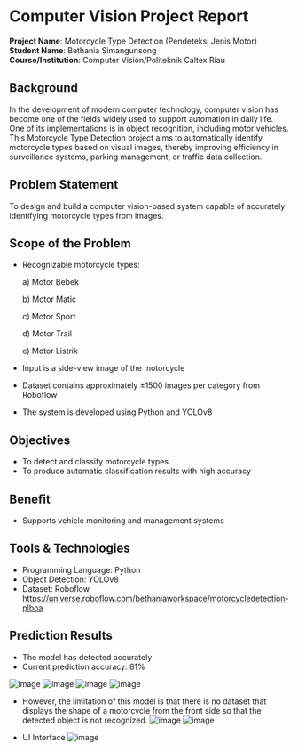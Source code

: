 # Computer Vision Project Report

**Project Name**: Motorcycle Type Detection (Pendeteksi Jenis Motor)        
**Student Name**: Bethania Simangunsong  
**Course/Institution**: Computer Vision/Politeknik Caltex Riau  

## Background
In the development of modern computer technology, computer vision has become one of the fields widely used to support automation in daily life. One of its implementations is in object recognition, including motor vehicles. This Motorcycle Type Detection project aims to automatically identify motorcycle types based on visual images, thereby improving efficiency in surveillance systems, parking management, or traffic data collection.

## Problem Statement
To design and build a computer vision-based system capable of accurately identifying motorcycle types from images.

## Scope of the Problem
- Recognizable motorcycle types:
  
    a) Motor Bebek
  
    b) Motor Matic
  
    c) Motor Sport
  
    d) Motor Trail
  
    e) Motor Listrik
  

- Input is a side-view image of the motorcycle
- Dataset contains approximately ±1500 images per category from Roboflow
- The system is developed using Python and YOLOv8
  
## Objectives
- To detect and classify motorcycle types
- To produce automatic classification results with high accuracy

## Benefit
- Supports vehicle monitoring and management systems

## Tools & Technologies
- Programming Language: Python
- Object Detection: YOLOv8
- Dataset: Roboflow https://universe.roboflow.com/bethaniaworkspace/motorcycledetection-plboa

## Prediction Results
- The model has detected accurately
- Current prediction accuracy: 81%
  
![image](https://github.com/user-attachments/assets/796c9e0d-7d06-4659-baad-22ba4b47530b)
![image](https://github.com/user-attachments/assets/0bd2f291-ecad-4471-92de-a0c2a29ec615)
![image](https://github.com/user-attachments/assets/18907cba-8baa-4248-8069-d6f0e8049ce0)
![image](https://github.com/user-attachments/assets/37341a6d-a66f-4cd0-9ef7-f275acdc5fe4)

- However, the limitation of this model is that there is no dataset that displays the shape of a motorcycle from the front side so that the detected object is not recognized.
  ![image](https://github.com/user-attachments/assets/07611257-94e7-4bb8-9570-118c7777ef72)
  ![image](https://github.com/user-attachments/assets/10d193f8-dad5-4e02-9d90-ca2588abb6d2)



- UI Interface
 ![image](https://github.com/user-attachments/assets/f086b649-6de0-4333-8803-cdc1f3b65992)



